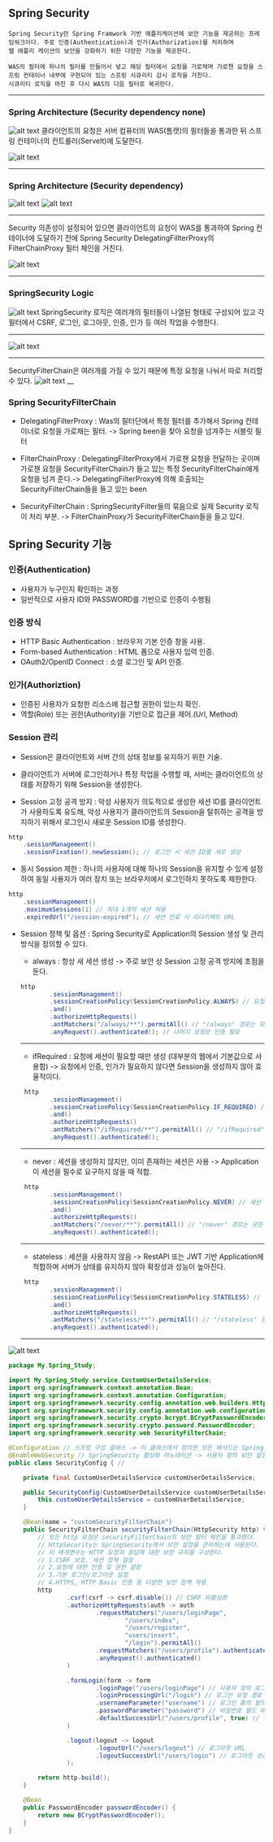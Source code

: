 ## Spring Security
    Spring Security란 Spring Framwork 기반 애플리케이션에 보안 기능을 제공하는 프레임워크이다. 주로 인증(Authentication)과 인가(Authorization)를 처리하며   
    웹 애플리 케이션의 보안을 강화하기 위한 다양한 기능을 제공한다.

    WAS의 필터에 하나의 필터를 만들어서 넣고 해당 필터에서 요청을 가로채며 가로챈 요청을 스프링 컨테이너 내부에 구현되어 있는 스프링 시큐리티 감시 로직을 거친다.
    시큐리티 로직을 마친 후 다시 WAS의 다음 필터로 복귀한다.
___

### Spring Architecture (Security dependency none)
![alt text](./Study.img/springArchitecture.png)
클라이언트의 요청은 서버 컴퓨터의 WAS(톰캣)의 필터들을 통과한 뒤 스프링 컨테이너의 컨트롤러(Servelt)에 도달한다.

![alt text](./Study.img/Filter.png)
___

### Spring Architecture (Security dependency)
![alt text](./Study.img/SpringSecurityArchitecture.png)
![alt text](./Study.img/SpringSecurityArchitecture2.png)

___
Security 의존성이 설정되어 있으면 클라이언트의 요청이 WAS를 통과하여 Spring 컨테이너에 도달하기 전에 Spring Security DelegatingFillterProxy의 FilterChainProxy 필터 체인을 거친다.

![alt text](./Study.img/FilterChain.png)
___

### SpringSecurity Logic
![alt text](./Study.img/SecurityLogic.png)
SpringSecurity 로직은 여러개의 필터들이 나열된 형태로 구성되어 있고 각 필터에서 CSRF, 로그인, 로그아웃, 인증, 인가 등 여러 작업을 수행한다.
___
![alt text](./Study.img/SecurityFilterCahin.png)


___ 
SecurityFilterChain은 여러개를 가질 수 있기 때문에 특정 요청을 나눠서 따로 처리할 수 있다.
![alt text](./Study.img/SecurityMultyFilterCain.png)
__

### Spring SecurityFilterChain
- DelegatingFilterProxy : 
    Was의 필터단에서 특정 필터를 추가해서 Spring 컨테이너로 요청을 가로채는 필터. -> Spring been을 찾아 요청을 넘겨주는 서블릿 필터

- FilterChainProxy : 
    DelegatingFilterProxy에서 가로챈 요청을 전달하는 곳이며 가로챈 요청을 SecurityFilterChain가 들고 있는 특정 
    SecurityFilterChain에게 요청을 넘겨 준다.-> DelegatingFilterProxy에 의해 호출되는 SecurityFilterChain들을 들고 있는 been

- SecurityFilterChain : 
    SpringSecurityFilter들의 묶음으로 실제 Security 로직이 처리 부분. -> FilterChainProxy가 SecurityFilterChain들을 들고 있다.


## Spring Security 기능 

### 인증(Authentication)
- 사용자가 누구인지 확인하는 과정
- 일반적으로 사용자 ID와 PASSWORD를 기반으로 인증이 수행됨

### 인증 방식
- HTTP Basic Authentication : 브라우저 기본 인증 창을 사용.
- Form-based Authentication : HTML 폼으로 사용자 입력 인증.
- OAuth2/OpenID Connect : 소셜 로그인 및 API 인증.

### 인가(Authoriztion)
- 인증된 사용자가 요청한 리소스에 접근할 권한이 있는지 확인.
- 역할(Role) 또는 권한(Authority)을 기반으로 접근을 제어.(Url, Method)

### Session 관리 
- Session은 클라이언트와 서버 간의 상태 정보를 유지하기 위한 기술.
- 클라이언트가 서버에 로그인하거나 특정 작업을 수행할 때, 서버는 클라이언트의 상태를 저장하기 위해 Session을 생성한다.

- Session 고정 공격 방지 : 
    악성 사용자가 의도적으로 생성한 세션 ID를 클라이언트가 사용하도록 유도해, 악성 사용자가 클라이언트의 Session을 탈취하는 공격을 방지하기 위해서 로그인시 새로운 Session ID를 생성한다.

```java
http
    .sessionManagement()
    .sessionFixation().newSession(); // 로그인 시 세션 ID를 새로 생성
```

- 동시 Session 제한 :
    하나의 사용자에 대해 하나의 Session을 유지할 수 있게 설정하여 동일 사용자가 여러 장치 또는 브라우저에서 로그인하지 못하도록 제한한다.

```java
http
    .sessionManagement()
    .maximumSessions(1) // 최대 1개의 세션 허용
    .expiredUrl("/session-expired"); // 세션 만료 시 리다이렉트 URL
```

- Session 정책 및 옵션 :
    Spring Security로 Application의 Session 생성 및 관리 방식을 정의할 수 있다.
    
    - always : 항상 새 세션 생성 -> 주로 보안 상 Session 고정 공격 방지에 초점을 둔다.
    ```java
    http
            .sessionManagement()
            .sessionCreationPolicy(SessionCreationPolicy.ALWAYS) // 요청 시마다 새 세션 생성
            .and()
            .authorizeHttpRequests()
            .antMatchers("/always/**").permitAll() // "/always" 경로는 모든 사용자 접근 허용
            .anyRequest().authenticated(); // 나머지 요청은 인증 필요
    ```
    ___

    - ifRequired : 요청에 세션이 필요할 때만 생성 (대부분의 웹에서 기본값으로 사용함) -> 요청에서 인증, 인가가 필요하지 않다면 Session을 생성하지 않아 효율적이다.
    ```java
     http
            .sessionManagement()
            .sessionCreationPolicy(SessionCreationPolicy.IF_REQUIRED) // 세션 필요 시에만 생성
            .and()
            .authorizeHttpRequests()
            .antMatchers("/ifRequired/**").permitAll() // "/ifRequired" 경로는 모든 사용자 접근 허용
            .anyRequest().authenticated();
    ```
    ___

    - never : 세션을 생성하지 않지만, 이미 존재하는 세션은 사용 -> Application이 세션을 필수로 요구하지 않을 때 적합.
    ```java
     http
            .sessionManagement()
            .sessionCreationPolicy(SessionCreationPolicy.NEVER) // 세션 생성 금지, 기존 세션만 사용
            .and()
            .authorizeHttpRequests()
            .antMatchers("/never/**").permitAll() // "/never" 경로는 모든 사용자 접근 허용
            .anyRequest().authenticated();
    ```
    ___

    - stateless : 세션을 사용하지 않음 -> RestAPI 또는 JWT 기반 Application에 적합하며 서버가 상태를 유지하지 않아 확장성과 성능이 높아진다. 
    ```java
     http
            .sessionManagement()
            .sessionCreationPolicy(SessionCreationPolicy.STATELESS) // 세션 완전히 비활성화
            .and()
            .authorizeHttpRequests()
            .antMatchers("/stateless/**").permitAll() // "/stateless" 경로는 모든 사용자 접근 허용
            .anyRequest().authenticated();
    ```
    ___



![alt text](image.png)


```java
package My.Spring_Study;

import My.Spring_Study.service.CustomUserDetailsService;
import org.springframework.context.annotation.Bean;
import org.springframework.context.annotation.Configuration;
import org.springframework.security.config.annotation.web.builders.HttpSecurity;
import org.springframework.security.config.annotation.web.configuration.EnableWebSecurity;
import org.springframework.security.crypto.bcrypt.BCryptPasswordEncoder;
import org.springframework.security.crypto.password.PasswordEncoder;
import org.springframework.security.web.SecurityFilterChain;

@Configuration // 스프링 구성 클래스 -> 이 클래스에서 정의한 모든 메서드는 Spring Bean으로 등록된다.
@EnableWebSecurity // SpringSecurity 활성화 어노테이션 -> 사용자 정의 보안 설정
public class SecurityConfig { //

    private final CustomUserDetailsService customUserDetailsService;

    public SecurityConfig(CustomUserDetailsService customUserDetailsService) {
        this.customUserDetailsService = customUserDetailsService;
    }

    @Bean(name = "customSecurityFilterChain")
    public SecurityFilterChain securityFilterChain(HttpSecurity http) throws Exception {
        // 모든 http 요청은 securityFilterChain의 보안 필터 체인을 통과한다.
        // HttpSecurity는 SpringSecurity에서 보안 설정을 관리하는데 사용된다.
        // 이 매개변수는 HTTP 요청과 응답에 대한 보안 규칙을 구성한다.
        // 1.CSRF 보호, 세션 정책 설정
        // 2.요청에 대한 인증 및 권한 설정
        // 3.기본 로그인/로그아웃 설정
        // 4.HTTPS, HTTP Basic 인증 등 다양한 보안 정책 적용
        http
                .csrf(csrf -> csrf.disable()) // CSRF 비활성화
                .authorizeHttpRequests(auth -> auth
                        .requestMatchers("/users/loginPage",
                                "/users/index",
                                "/users/register",
                                "users/insert",
                                "/login").permitAll()
                        .requestMatchers("/users/profile").authenticated() // 프로필 페이지는 인증 필요
                        .anyRequest().authenticated()
                )

                .formLogin(form -> form
                        .loginPage("/users/loginPage") // 사용자 정의 로그인 페이지
                        .loginProcessingUrl("/login") // 로그인 요청 경로
                        .usernameParameter("username") // 로그인 폼의 필드 이름과 매핑
                        .passwordParameter("password") // 비밀번호 필드 매핑
                        .defaultSuccessUrl("/users/profile", true) // 로그인 성공 후 이동
                )

                .logout(logout -> logout
                        .logoutUrl("/users/logout") // 로그아웃 URL
                        .logoutSuccessUrl("/users/login") // 로그아웃 성공 후 이동
                );

        return http.build();
    }

    @Bean
    public PasswordEncoder passwordEncoder() {
        return new BCryptPasswordEncoder();
    }
}
```





